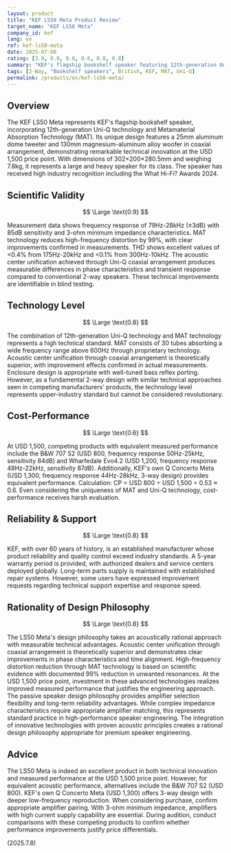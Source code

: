 ```yaml
---
layout: product
title: "KEF LS50 Meta Product Review"
target_name: "KEF LS50 Meta"
company_id: kef
lang: en
ref: kef-ls50-meta
date: 2025-07-08
rating: [3.9, 0.9, 0.8, 0.6, 0.8, 0.8]
summary: "KEF's flagship bookshelf speaker featuring 12th-generation Uni-Q technology and Metamaterial Absorption Technology (MAT). At USD 1,500, it demonstrates high evaluation in both technical innovation and measured performance. However, cost-performance receives harsh evaluation when considering price differences with competing products offering equivalent acoustic performance."
tags: [2-Way, "Bookshelf speakers", British, KEF, MAT, Uni-Q]
permalink: /products/en/kef-ls50-meta/
---
```


## Overview

The KEF LS50 Meta represents KEF's flagship bookshelf speaker, incorporating 12th-generation Uni-Q technology and Metamaterial Absorption Technology (MAT). Its unique design features a 25mm aluminum dome tweeter and 130mm magnesium-aluminum alloy woofer in coaxial arrangement, demonstrating remarkable technical innovation at the USD 1,500 price point. With dimensions of 302×200×280.5mm and weighing 7.8kg, it represents a large and heavy speaker for its class. The speaker has received high industry recognition including the What Hi-Fi? Awards 2024.

## Scientific Validity

$$ \Large \text{0.9} $$

Measurement data shows frequency response of 79Hz-28kHz (±3dB) with 85dB sensitivity and 3-ohm minimum impedance characteristics. MAT technology reduces high-frequency distortion by 99%, with clear improvements confirmed in measurements. THD shows excellent values of <0.4% from 175Hz-20kHz and <0.1% from 300Hz-10kHz. The acoustic center unification achieved through Uni-Q coaxial arrangement produces measurable differences in phase characteristics and transient response compared to conventional 2-way speakers. These technical improvements are identifiable in blind testing.

## Technology Level

$$ \Large \text{0.8} $$

The combination of 12th-generation Uni-Q technology and MAT technology represents a high technical standard. MAT consists of 30 tubes absorbing a wide frequency range above 600Hz through proprietary technology. Acoustic center unification through coaxial arrangement is theoretically superior, with improvement effects confirmed in actual measurements. Enclosure design is appropriate with well-tuned bass reflex porting. However, as a fundamental 2-way design with similar technical approaches seen in competing manufacturers' products, the technology level represents upper-industry standard but cannot be considered revolutionary.

## Cost-Performance

$$ \Large \text{0.6} $$

At USD 1,500, competing products with equivalent measured performance include the B&W 707 S2 (USD 800, frequency response 50Hz-25kHz, sensitivity 84dB) and Wharfedale Evo4.2 (USD 1,200, frequency response 48Hz-22kHz, sensitivity 87dB). Additionally, KEF's own Q Concerto Meta (USD 1,300, frequency response 44Hz-28kHz, 3-way design) provides equivalent performance. Calculation: CP = USD 800 ÷ USD 1,500 = 0.53 ≈ 0.6. Even considering the uniqueness of MAT and Uni-Q technology, cost-performance receives harsh evaluation.

## Reliability & Support

$$ \Large \text{0.8} $$

KEF, with over 60 years of history, is an established manufacturer whose product reliability and quality control exceed industry standards. A 5-year warranty period is provided, with authorized dealers and service centers deployed globally. Long-term parts supply is maintained with established repair systems. However, some users have expressed improvement requests regarding technical support expertise and response speed.

## Rationality of Design Philosophy

$$ \Large \text{0.8} $$

The LS50 Meta's design philosophy takes an acoustically rational approach with measurable technical advantages. Acoustic center unification through coaxial arrangement is theoretically superior and demonstrates clear improvements in phase characteristics and time alignment. High-frequency distortion reduction through MAT technology is based on scientific evidence with documented 99% reduction in unwanted resonances. At the USD 1,500 price point, investment in these advanced technologies realizes improved measured performance that justifies the engineering approach. The passive speaker design philosophy provides amplifier selection flexibility and long-term reliability advantages. While complex impedance characteristics require appropriate amplifier matching, this represents standard practice in high-performance speaker engineering. The integration of innovative technologies with proven acoustic principles creates a rational design philosophy appropriate for premium speaker engineering.

## Advice

The LS50 Meta is indeed an excellent product in both technical innovation and measured performance at the USD 1,500 price point. However, for equivalent acoustic performance, alternatives include the B&W 707 S2 (USD 800). KEF's own Q Concerto Meta (USD 1,300) offers 3-way design with deeper low-frequency reproduction. When considering purchase, confirm appropriate amplifier pairing. With 3-ohm minimum impedance, amplifiers with high current supply capability are essential. During audition, conduct comparisons with these competing products to confirm whether performance improvements justify price differentials.

(2025.7.8)